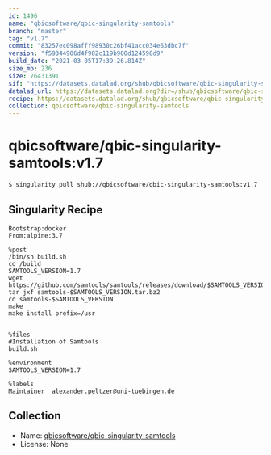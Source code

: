 ```yaml
---
id: 1496
name: "qbicsoftware/qbic-singularity-samtools"
branch: "master"
tag: "v1.7"
commit: "83257ec098afff98930c26bf41acc034e63dbc7f"
version: "f59344906d4f982c119b900d124598d9"
build_date: "2021-03-05T17:39:26.814Z"
size_mb: 236
size: 76431391
sif: "https://datasets.datalad.org/shub/qbicsoftware/qbic-singularity-samtools/v1.7/2021-03-05-83257ec0-f5934490/f59344906d4f982c119b900d124598d9.simg"
datalad_url: https://datasets.datalad.org?dir=/shub/qbicsoftware/qbic-singularity-samtools/v1.7/2021-03-05-83257ec0-f5934490/
recipe: https://datasets.datalad.org/shub/qbicsoftware/qbic-singularity-samtools/v1.7/2021-03-05-83257ec0-f5934490/Singularity
collection: qbicsoftware/qbic-singularity-samtools
---
```


# qbicsoftware/qbic-singularity-samtools:v1.7

```bash
$ singularity pull shub://qbicsoftware/qbic-singularity-samtools:v1.7
```

## Singularity Recipe

```singularity
Bootstrap:docker
From:alpine:3.7

%post
/bin/sh build.sh
cd /build
SAMTOOLS_VERSION=1.7
wget https://github.com/samtools/samtools/releases/download/$SAMTOOLS_VERSION/samtools-$SAMTOOLS_VERSION.tar.bz2
tar jxf samtools-$SAMTOOLS_VERSION.tar.bz2
cd samtools-$SAMTOOLS_VERSION
make
make install prefix=/usr


%files
#Installation of Samtools
build.sh

%environment
SAMTOOLS_VERSION=1.7

%labels
Maintainer	alexander.peltzer@uni-tuebingen.de
```

## Collection

 - Name: [qbicsoftware/qbic-singularity-samtools](https://github.com/qbicsoftware/qbic-singularity-samtools)
 - License: None

